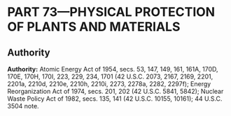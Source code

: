 # PART 73—PHYSICAL PROTECTION OF PLANTS AND MATERIALS 




## Authority

**Authority:** Atomic Energy Act of 1954, secs. 53, 147, 149, 161, 161A, 170D, 170E, 170H, 170I, 223, 229, 234, 1701 (42 U.S.C. 2073, 2167, 2169, 2201, 2201a, 2210d, 2210e, 2210h, 2210i, 2273, 2278a, 2282, 2297f); Energy Reorganization Act of 1974, secs. 201, 202 (42 U.S.C. 5841, 5842); Nuclear Waste Policy Act of 1982, secs. 135, 141 (42 U.S.C. 10155, 10161); 44 U.S.C. 3504 note.


